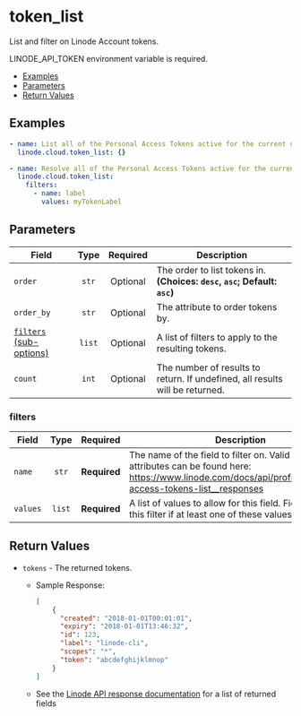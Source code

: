 # token_list

List and filter on Linode Account tokens.

LINODE_API_TOKEN environment variable is required.

- [Examples](#examples)
- [Parameters](#parameters)
- [Return Values](#return-values)

## Examples

```yaml
- name: List all of the Personal Access Tokens active for the current user
  linode.cloud.token_list: {}
```

```yaml
- name: Resolve all of the Personal Access Tokens active for the current user
  linode.cloud.token_list:
    filters:
      - name: label
        values: myTokenLabel
```


## Parameters

| Field     | Type | Required | Description                                                                  |
|-----------|------|----------|------------------------------------------------------------------------------|
| `order` | <center>`str`</center> | <center>Optional</center> | The order to list tokens in.  **(Choices: `desc`, `asc`; Default: `asc`)** |
| `order_by` | <center>`str`</center> | <center>Optional</center> | The attribute to order tokens by.   |
| [`filters` (sub-options)](#filters) | <center>`list`</center> | <center>Optional</center> | A list of filters to apply to the resulting tokens.   |
| `count` | <center>`int`</center> | <center>Optional</center> | The number of results to return. If undefined, all results will be returned.   |

### filters

| Field     | Type | Required | Description                                                                  |
|-----------|------|----------|------------------------------------------------------------------------------|
| `name` | <center>`str`</center> | <center>**Required**</center> | The name of the field to filter on. Valid filterable attributes can be found here: https://www.linode.com/docs/api/profile/#personal-access-tokens-list__responses   |
| `values` | <center>`list`</center> | <center>**Required**</center> | A list of values to allow for this field. Fields will pass this filter if at least one of these values matches.   |

## Return Values

- `tokens` - The returned tokens.

    - Sample Response:
        ```json
        [
            {
              "created": "2018-01-01T00:01:01",
              "expiry": "2018-01-01T13:46:32",
              "id": 123,
              "label": "linode-cli",
              "scopes": "*",
              "token": "abcdefghijklmnop"
            }
        ]
        ```
    - See the [Linode API response documentation](https://www.linode.com/docs/api/profile/#personal-access-tokens-list__response-samples) for a list of returned fields


